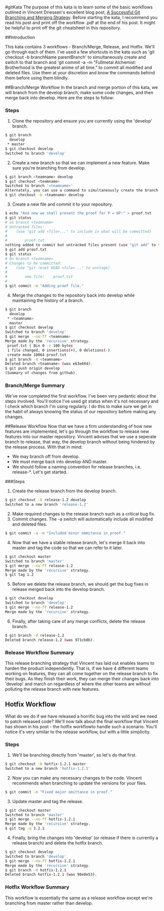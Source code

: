 #gitKata
The purpose of this kata is to learn some of the basic workflows outlined in Vincent Driessen's excellent blog post, [A Successful Git Branching and Merging Strategy](http://nvie.com/posts/a-successful-git-branching-model/).  Before starting the kata, I recommend you read his post and print off the workflow .pdf at the end of his post. It might be helpful to print off the git cheatsheet in this repository. 

##Introduction

This kata contains 3 workflows - Branch/Merge, Release, and Hotfix.  We'll go through each of them.  I've used a few shortcuts in the kata such as 'git checkout -b branchName parentBranch' to simultaneously create and switch to that branch and 'git commit -a -m "Fullmetal Alchemist: Brotherhood is the greatest anime of all time." to commit all modified and deleted files.  Use them at your discretion and know the commands behind them before using them blindly.

##Branch/Merge Workflow
In the branch and merge portion of this kata, we will branch from the develop branch, make some code changes, and then merge back into develop.  Here are the steps to follow:
### Steps
1. Clone the repository and ensure you are currently using the 'develop' branch. 
```bash
$ git branch
  develop
 * master
$ git checkout develop
Switched to branch 'develop'
```
2. Create a new branch so that we can implement a new feature.  Make sure you're branching from develop.
```bash
$ git branch <teamname> develop
$ git checkout <teamname> 
Switched to branch '<teamname>'
Alternately, you can use a command to simultaneously create the branch and switch to it.
$ git checkout -b <teamname> develop
```
3.  Create a new file and commit it to your repository.  
```bash
$ echo "And now we shall present the proof for P = NP:" > proof.txt
$ git status
# on branch <teamname>
# Untracked files:
#    (use "git add <file>..." to include in what will be committed)
#
#        proof.txt
nothing added to commit but untracked files present (use "git add" to track)
$ git add proof.txt
$ git status
# On branch <teamname>
# Changes to be committed:
#    (use "git reset HEAD <file>..." to unstage)
#
#        new file:    proof.txt
#
$ git commit -m "Adding proof file."
```
4.  Merge the changes to the <teamname> repository back into develop while maintaining the history of a branch.
```bash
$ git branch
  develop
 * <teamname>
  master
$ git checkout develop
Switched to branch 'develop'
$ git merge --no-ff <teamname>
Merge made by the 'recursive' strategy.
 proof.txt | Bin 0 -> 100 bytes
 1 file changed, 0 insertions(+), 0 deletions(-)
 create mode 10064 proof.txt
$ git branch -d <teamname>
Deleted branch <teamname> (was e63e694).
$ git push origin develop
(Summary of changes from github).
```

### Branch/Merge Summary
We've now completed the first workflow.  I've been very pedantic about the steps involved.  You'll notice I've used git status when it's not necessary and I check which branch I'm using regularly.  I do this to make sure we get in the habit of always knowing the status of our repository before making any changes.

##Release Workflow
Now that we have a firm understanding of how new features are implemented, let's go through the workflow to release new features into our master repository.  Vincent advises that we use a seperate branch to release, that way, the develop branch without being hindered by the release process.  With that in mind:
+ We may branch off from develop.  
+ We must merge back into develop AND master.  
+ We should follow a naming convention for release branches, i.e. release-\*. 
Let's get started.

###Steps
1.  Create the release branch from the develop branch.
```bash
$ git checkout -b release-1.2 develop
Switched to a new branch 'release-1.2'
```
2. Make required changes to the release branch such as a critical bug fix.
3. Commit changes. The -a switch will automatically include all modified and deleted files.
```bash
$ git commit -a -m "Included minor ommitance in proof."
```
4. Now that we have a stable release branch, let's merge it back into master and tag the code so that we can refer to it later.
```bash
$ git checkout master
Switched to branch 'master'
$ git merge --no-ff release-1.2
Merge made by the 'recursive' strategy.
$ git tag 1.2
```
5. Before we delete the release branch, we should get the bug fixes in release merged back into the develop branch.
```bash
$ git checkout develop
Switched to branch 'develop'
$ git merge --no-ff release-1.2
Merge made by the 'recursive' strategy.
```
6. Finally, after taking care of any merge conflicts, delete the release branch.
```bash
$ git branch -d release-1.2
Deleted branch release-1.2 (was 971cb8b).
```

### Release Workflow Summary
This release branching strategy that Vincent has laid out enables teams to harden the product independently.  That is, if we have 4 different teams working on features, they can all come together on the release branch to fix their bugs.  As they finish their work, they can merge their changes back into 'develop' and march on regardless of where the other teams are without polluting the release branch with new features.  

## Hotfix Workflow
What do we do if we have released a horrific bug into the wild and we need to patch released code?  We'll now talk about the final workflow that Vincent has shown in his post - the hotfix workflowto handle such a scenario.  You'll notice it's very similar to the release workflow, but with a little simplicity.

### Steps
1.  We'll be branching directly from 'master', so let's do that first.
```bash
$ git checkout -b hotfix-1.2.1 master
Switched to a new branch 'hotfix-1.2.1'
```
2.  Now you can make any necessary changes to the code.  Vincent recommends when branching to update the versions for your files.
```bash
$ git commit -m "Fixed major omittance in proof."
```
3. Update master and tag the release.
```bash
$ git checkout master
Switched to branch 'master'
$ git merge --no-ff hotfix-1.2.1
Merge made by the 'recursive' strategy.
$ git tag -a 1.2.1
```
4. Finally, bring the changes into 'develop' (or release if there is currently a release branch) and delete the hotfix branch.
```bash
$ git checkout develop
Switched to branch 'develop'
$ git merge --no-ff hotfix-1.2.1
Merge made by the 'recursive' strategy.
$ git branch -d hotfix-1.2.1
Deleted branch hotfix-1.2.1 (was 98e0e53).
```

### Hotfix Workflow Summary
This workflow is essentially the same as a release workflow except we're branching from master rather than develop.



